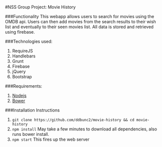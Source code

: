 #NSS Group Project: Movie History

###Functionality
This webapp allows users to search for movies using the OMDB api.  Users can then add movies from the search results to their wish list and eventually to their seen movies list.  All data is stored and retrieved using firebase.

###Technologies used:
1. RequireJS
2. Handlebars
3. Grunt
4. Firebase
5. jQuery
6. Bootstrap

###Requirements:
1. [Nodejs](https://nodejs.org/en/)
2. [Bower](http://bower.io/)

###Installation Instructions
1. ```git clone https://github.com/ddbunc2/movie-history && cd movie-history```
2. ```npm install``` May take a few minutes to download all dependencies, also runs bower install.
3. ```npm start``` This fires up the web server 
